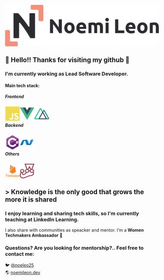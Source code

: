 ![Noemi Leon](https://github.com/noeleo25/my-web-resources/blob/master/logo-2020/full-color/SVG/horizontal-color.svg)

## :wave: Hello!!  Thanks for visiting my github :blue_heart:

### I'm currently working as Lead Software Developer.

#### Main tech stack: 
##### Frontend
<img src="https://github.com/devicons/devicon/blob/master/icons/javascript/javascript-plain.svg" align="left" height="48" width="48" alt="JavaScript" >
<img src="https://github.com/devicons/devicon/blob/master/icons/vuejs/vuejs-original.svg" align="left" height="48" width="48" alt="Vue.js" >
<img src="https://github.com/devicons/devicon/blob/master/icons/nuxtjs/nuxtjs-original.svg" align="left" height="48" width="48" alt="Nuxt" >
<br><br>

##### Backend
<img src="https://github.com/devicons/devicon/blob/master/icons/csharp/csharp-original.svg" align="left" height="48" width="48" alt="Csharp" >
<img src="https://github.com/devicons/devicon/blob/master/icons/dot-net/dot-net-original.svg" align="left" height="48" width="48" alt=".NET" >
<br><br>

##### Others
<img src="https://github.com/devicons/devicon/blob/master/icons/firebase/firebase-plain-wordmark.svg" align="left" height="48" width="48" alt="firebase" >
<img src="https://github.com/devicons/devicon/blob/master/icons/jest/jest-plain.svg" align="left" height="48" width="48" alt="Jest" >
<br><br><br>


## > Knowledge is the only good that grows the more it is shared

### I enjoy learning and sharing tech skills, so I'm currently teaching at LinkedIn Learning.
I also share with communities as speacker and mentor. I'm a **Women Techmakers Ambassador** :purple_heart:

### Questions? Are you looking for mentorship?.. Feel free to contact me:
:bird: [@noeleo25](https://twitter.com/noeleo25) <br>
:earth_americas: [noemileon.dev](https://noemileon.dev)
